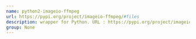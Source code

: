 ```yaml
---
name: python2-imageio-ffmpeg
url: https://pypi.org/project/imageio-ffmpeg/#files
description: wrapper for Python. URL : https://pypi.org/project/imageio-ffmpeg/#files Groups : None
group: None
---
```

